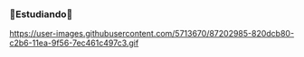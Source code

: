 ### 🌌Estudiando🌌
https://user-images.githubusercontent.com/5713670/87202985-820dcb80-c2b6-11ea-9f56-7ec461c497c3.gif
